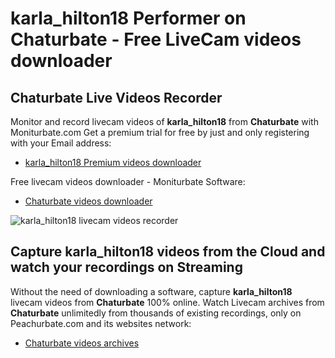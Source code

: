 # karla_hilton18 Performer on Chaturbate - Free LiveCam videos downloader

## Chaturbate Live Videos Recorder

Monitor and record livecam videos of **karla_hilton18** from **Chaturbate** with Moniturbate.com
Get a premium trial for free by just and only registering with your Email address:
* [karla_hilton18 Premium videos downloader](https://moniturbate.com/request-demo-licence-key.html)

Free livecam videos downloader - Moniturbate Software:
* [Chaturbate videos downloader](https://moniturbate.com/moniturbate-download-software.html)

![karla_hilton18 livecam videos recorder](https://peachurnet.com/templates/moniturbate-software.png)


## Capture karla_hilton18 videos from the Cloud and watch your recordings on Streaming

Without the need of downloading a software, capture **karla_hilton18** livecam videos from **Chaturbate** 100% online.
Watch Livecam archives from **Chaturbate** unlimitedly from thousands of existing recordings, only on Peachurbate.com and its websites network:
* [Chaturbate videos archives](https://peachurnet.com/)